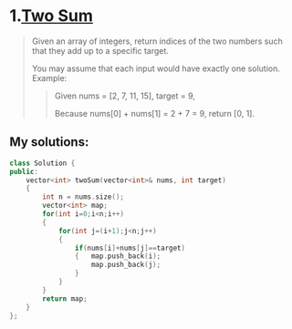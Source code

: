 1.[Two Sum](https://leetcode.com/problems/two-sum/)
===========
>Given an array of integers, return indices of the two numbers such that they add up to a specific target.
>
>You may assume that each input would have exactly one solution.
>Example:
>>Given nums = [2, 7, 11, 15], target = 9,
>>
>>Because nums[0] + nums[1] = 2 + 7 = 9,
>>return [0, 1].


## My solutions:

```C++
class Solution {
public:
    vector<int> twoSum(vector<int>& nums, int target) 
    {
        int n = nums.size();
        vector<int> map;
        for(int i=0;i<n;i++)
        {   
            for(int j=(i+1);j<n;j++)
            {
                if(nums[i]+nums[j]==target) 
                {   map.push_back(i);
                    map.push_back(j);
                }
            }
        }
        return map;
    }
};
```